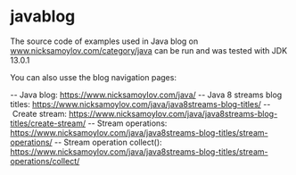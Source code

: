 # javablog
The source code of examples used in Java blog on www.nicksamoylov.com/category/java
can be run and was tested with JDK 13.0.1

You can also usse the blog navigation pages:

-- Java blog: https://www.nicksamoylov.com/java/
-- Java 8 streams blog titles: https://www.nicksamoylov.com/java/java8streams-blog-titles/
-- Create stream: https://www.nicksamoylov.com/java/java8streams-blog-titles/create-stream/ 
-- Stream operations: https://www.nicksamoylov.com/java/java8streams-blog-titles/stream-operations/
-- Stream operation collect(): https://www.nicksamoylov.com/java/java8streams-blog-titles/stream-operations/collect/
